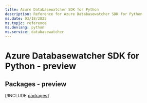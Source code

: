 ```yaml
---
title: Azure Databasewatcher SDK for Python
description: Reference for Azure Databasewatcher SDK for Python
ms.date: 03/18/2025
ms.topic: reference
ms.devlang: python
ms.service: databasewatcher
---
```

# Azure Databasewatcher SDK for Python - preview
## Packages - preview
[!INCLUDE [packages](databasewatcher-index.md)]